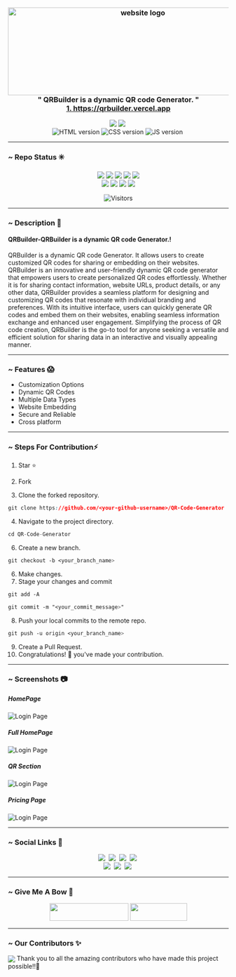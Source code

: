 <h3 align="center">
  <img alt="website logo" src="public/logos/bigLogo - Crop.png" width="600px" height="200px"/><br/>
  " QRBuilder is a dynamic QR code Generator. "<br/>
  <a href="https://qrbuilder.vercel.app" target=""_blank> 1. https://qrbuilder.vercel.app</a><br />
</h3>

<div align="center">

</div>

<div align="center">
<img src="https://img.shields.io/badge/React-18.2.0-red?style=for-the-badge&logo=react" />&nbsp;<img src="https://img.shields.io/badge/vite-4.4.3-darkgreen?style=for-the-badge&logo=vite"  />&nbsp;<br><img src="https://img.shields.io/badge/HTML-ornage?style=for-the-badge&logo=html" alt="HTML version" />&nbsp;<img src="https://img.shields.io/badge/CSS-blue?style=for-the-badge&logo=css" alt="CSS version" />&nbsp;<img src="https://img.shields.io/badge/JavaScript-green?style=for-the-badge&logo=javasscript" alt="JS version" />&nbsp;</p>
</div>

 <hr>

### ~ Repo Status ✳️

<div align="center">
 <img src="https://img.shields.io/github/repo-size/bishalde/QR-Code-Generator?style=for-the-badge" />
	<img src="https://img.shields.io/github/stars/bishalde/QR-Code-Generator?style=for-the-badge&color=FBCB0A" />
	<img src="https://img.shields.io/github/forks/bishalde/QR-Code-Generator?style=for-the-badge&color=00C4FF" />
	<img src="https://img.shields.io/github/contributors/bishalde/QR-Code-Generator?style=for-the-badge&color=FF5DA2" />
 	<img src="https://img.shields.io/github/last-commit/bishalde/QR-Code-Generator?style=for-the-badge&color=54B435" /> 
<br>
	<img src="https://img.shields.io/github/issues/bishalde/QR-Code-Generator?style=for-the-badge&color=green" />
	<img src="https://img.shields.io/github/issues-closed/bishalde/QR-Code-Generator?style=for-the-badge&color=FF5403" />
	<img src="https://img.shields.io/github/issues-pr/bishalde/QR-Code-Generator.svg?style=for-the-badge&color=green" />
	<img src="https://img.shields.io/github/issues-pr-closed/bishalde/QR-Code-Generator?style=for-the-badge&color=FF5403" />
</div>
<div align="center">
 <p> 

![Visitors](https://api.visitorbadge.io/api/visitors?path=bishalde/QR-Code-Generator%20&countColor=%2523263759&style=for-the-badge)

 </p>
 </div>
 
 <hr>

### ~ Description 🌵

#### QRBuilder-QRBuilder is a dynamic QR code Generator.!

QRBuilder is a dynamic QR code Generator. It allows users to create customized QR codes for sharing or embedding on their websites.
QRBuilder is an innovative and user-friendly dynamic QR code generator that empowers users to create personalized QR codes effortlessly. Whether it is for sharing contact information, website URLs, product details, or any other data, QRBuilder provides a seamless platform for designing and customizing QR codes that resonate with individual branding and preferences. With its intuitive interface, users can quickly generate QR codes and embed them on their websites, enabling seamless information exchange and enhanced user engagement. Simplifying the process of QR code creation, QRBuilder is the go-to tool for anyone seeking a versatile and efficient solution for sharing data in an interactive and visually appealing manner.

 <hr>

### ~ Features 😱

- Customization Options
- Dynamic QR Codes
- Multiple Data Types
- Website Embedding
- Secure and Reliable
- Cross platform

 <hr>

### ~ Steps For Contribution⚡

1. Star ⭐

2. Fork

3. Clone the forked repository.

```css
git clone https://github.com/<your-github-username>/QR-Code-Generator
 ```

4. Navigate to the project directory.

```py
cd QR-Code-Generator

```

6. Create a new branch.

```css
git checkout -b <your_branch_name>

```

6. Make changes.
7. Stage your changes and commit

```css
git add -A

git commit -m "<your_commit_message>"

```

8. Push your local commits to the remote repo.

```css
git push -u origin <your_branch_name>

```

9. Create a Pull Request.
  10. Congratulations! 🎉 you've made your contribution.

 <hr>
 
### ~ Screenshots 📷

##### HomePage

![Login Page](SCREENSHOTS/QR-Builder.png)

##### Full HomePage

![Login Page](SCREENSHOTS/QR-Builder-Full.png)

##### QR Section

![Login Page](SCREENSHOTS/QR-Builder-qr.png)

##### Pricing Page

![Login Page](SCREENSHOTS/QR-Builder-price.png)

 <hr>

### ~ Social Links 🔗

<p align="center"><a href="https://www.instagram.com/bishal_de/" target='_blank'><img src="https://img.shields.io/badge/Instagram-pink?style=for-the-badge&logo=instagram" /></a>&nbsp;
<a href="https://www.linkedin.com/in/bishalde/" target='_blank'><img src="https://img.shields.io/badge/LinkedIn-blue?style=for-the-badge&logo=linkedin" /></a>&nbsp;
<a href="https://github.com/bishalde/" target='_blank'><img src="https://img.shields.io/badge/GitHub-black?style=for-the-badge&logo=github"/></a>&nbsp;
<a href="@itsbishalde" target='_blank'><img src="https://img.shields.io/badge/Snapchat-FFFC00?style=for-the-badge&logo=snapchat&logoColor=white"/></a>&nbsp;<br/>
<a href="https://wa.me/+918299260163?text=Hello!" target='_blank'><img src="https://img.shields.io/badge/whatsapp-darkgreen?style=for-the-badge&logo=whatsapp&logoColor=white"/></a>&nbsp;
<a href="https://www.hackerrank.com/bishalde" target='_blank'><img src="https://img.shields.io/badge/Hackerrank-green?style=for-the-badge&logo=hackerrank"/></a>&nbsp;
<a href="https://www.codechef.com/users/bishalde" target='_blank'><img src="https://img.shields.io/badge/Codechef-%23B92B27?style=for-the-badge&logo=Codechef&logoColor=white"/></a>&nbsp;</p>

 <hr>

### ~ Give Me A Bow 🏹

<p align="center" ><a align="center" href="https://www.buymeacoffee.com/bishalde" target='_blank'><img height="40px" width="180px" src="https://img.shields.io/badge/buymeacoffee-yellow?style=for-the-badge&logo=buymeacoffee&logocolor=white" /></a>&nbsp;<a align="center" href="https://ko-fi.com/bishalde" target='_blank'><img height="40px" width="130px" src="https://img.shields.io/badge/kofi-red?style=for-the-badge&logo=kofi"/></a></p>

 <hr>

### ~ Our Contributors ✨

<img align="center" src="https://contrib.rocks/image?max=100&repo=bishalde/TaskMate" />
Thank you to all the amazing contributors who have made this project possible!!💝
